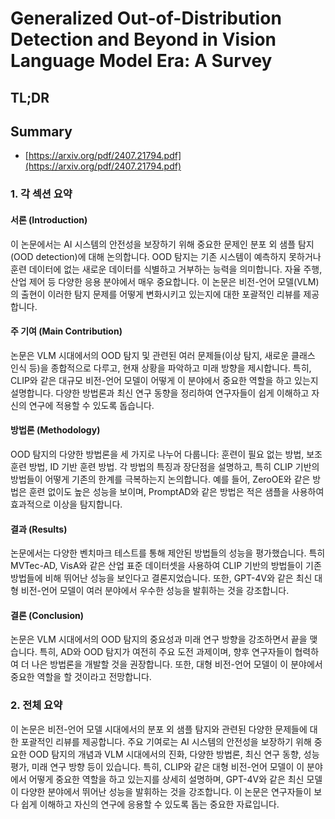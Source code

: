 # Generalized Out-of-Distribution Detection and Beyond in Vision Language Model Era: A Survey
## TL;DR
## Summary
- [https://arxiv.org/pdf/2407.21794.pdf](https://arxiv.org/pdf/2407.21794.pdf)

### 1. 각 섹션 요약

#### 서론 (Introduction)
이 논문에서는 AI 시스템의 안전성을 보장하기 위해 중요한 문제인 분포 외 샘플 탐지(OOD detection)에 대해 논의합니다. OOD 탐지는 기존 시스템이 예측하지 못하거나 훈련 데이터에 없는 새로운 데이터를 식별하고 거부하는 능력을 의미합니다. 자율 주행, 산업 제어 등 다양한 응용 분야에서 매우 중요합니다. 이 논문은 비전-언어 모델(VLM)의 출현이 이러한 탐지 문제를 어떻게 변화시키고 있는지에 대한 포괄적인 리뷰를 제공합니다.

#### 주 기여 (Main Contribution)
논문은 VLM 시대에서의 OOD 탐지 및 관련된 여러 문제들(이상 탐지, 새로운 클래스 인식 등)을 종합적으로 다루고, 현재 상황을 파악하고 미래 방향을 제시합니다. 특히, CLIP와 같은 대규모 비전-언어 모델이 어떻게 이 분야에서 중요한 역할을 하고 있는지 설명합니다. 다양한 방법론과 최신 연구 동향을 정리하여 연구자들이 쉽게 이해하고 자신의 연구에 적용할 수 있도록 돕습니다.

#### 방법론 (Methodology)
OOD 탐지의 다양한 방법론을 세 가지로 나누어 다룹니다: 훈련이 필요 없는 방법, 보조 훈련 방법, ID 기반 훈련 방법. 각 방법의 특징과 장단점을 설명하고, 특히 CLIP 기반의 방법들이 어떻게 기존의 한계를 극복하는지 논의합니다. 예를 들어, ZeroOE와 같은 방법은 훈련 없이도 높은 성능을 보이며, PromptAD와 같은 방법은 적은 샘플을 사용하여 효과적으로 이상을 탐지합니다.

#### 결과 (Results)
논문에서는 다양한 벤치마크 테스트를 통해 제안된 방법들의 성능을 평가했습니다. 특히 MVTec-AD, VisA와 같은 산업 표준 데이터셋을 사용하여 CLIP 기반의 방법들이 기존 방법들에 비해 뛰어난 성능을 보인다고 결론지었습니다. 또한, GPT-4V와 같은 최신 대형 비전-언어 모델이 여러 분야에서 우수한 성능을 발휘하는 것을 강조합니다.

#### 결론 (Conclusion)
논문은 VLM 시대에서의 OOD 탐지의 중요성과 미래 연구 방향을 강조하면서 끝을 맺습니다. 특히, AD와 OOD 탐지가 여전히 주요 도전 과제이며, 향후 연구자들이 협력하여 더 나은 방법론을 개발할 것을 권장합니다. 또한, 대형 비전-언어 모델이 이 분야에서 중요한 역할을 할 것이라고 전망합니다.

### 2. 전체 요약

이 논문은 비전-언어 모델 시대에서의 분포 외 샘플 탐지와 관련된 다양한 문제들에 대한 포괄적인 리뷰를 제공합니다. 주요 기여로는 AI 시스템의 안전성을 보장하기 위해 중요한 OOD 탐지의 개념과 VLM 시대에서의 진화, 다양한 방법론, 최신 연구 동향, 성능 평가, 미래 연구 방향 등이 있습니다. 특히, CLIP와 같은 대형 비전-언어 모델이 이 분야에서 어떻게 중요한 역할을 하고 있는지를 상세히 설명하며, GPT-4V와 같은 최신 모델이 다양한 분야에서 뛰어난 성능을 발휘하는 것을 강조합니다. 이 논문은 연구자들이 보다 쉽게 이해하고 자신의 연구에 응용할 수 있도록 돕는 중요한 자료입니다.